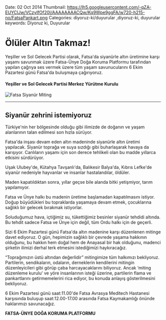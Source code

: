 Date: 02 Oct 2014
Thumbnail: https://lh5.googleusercontent.com/-qZA-EUYCIJw/VCzyIfOf20I/AAAAAAAACQw/Kq9Wpe9ggFA/w720-h215-no/FatsaPankart.png
Categories: diyoruz-ki/duyurular ,diyoruz-ki, duyurular
keywords: Diyoruz ki, Duyurular

# Ölüler Altın Takmaz!

Yeşiller ve Sol Gelecek Partisi olarak,  Fatsa'da siyanürle altın üretimine karşı yaşamı savunmak üzere Fatsa-Ünye Doğa Koruma Platformu tarafından yapılan çağrıya ses vermek üzere tüm yaşam savunucularını 6 Ekim Pazartesi günü Fatsa'da buluşmaya çağırıyoruz.

#### Yeşiller ve Sol Gelecek Partisi Merkez Yürütme Kurulu

![Fatsa Siyanür Miting](https://lh5.googleusercontent.com/-qZA-EUYCIJw/VCzyIfOf20I/AAAAAAAACQw/Kq9Wpe9ggFA/w720-h215-no/FatsaPankart.png)

---

## Siyanür zehrini istemiyoruz

Türkiye'nin her bölgesinde olduğu gibi ilimizde de doğanın ve yaşam alanlarının talan edilmesi son hızla sürüyor.

Fatsa'da inşası devam eden altın madeninde siyanürle altın üretimi yapılacak. Siyanür toprağa ve suya sızdığı gibi buharlaşarak havaya da karışıyor. Canlıların yaşamı için son derece tehlikeli olan bu madde yıllarca etkisini sürdürüyor.

Uşak Ulubey'de, Kütahya Tavşanlı'da, Balıkesir Balya'da, Kıbrıs Lefke'de siyanür nedeniyle hayvanlar ve insanlar hastalandılar, öldüler.

Maden kapatıldıktan sonra, yıllar geçse bile alanda bitki yetişmiyor, tarım yapılamıyor.

Fatsa ve Ünye halkı bu madenin üretime başlamadan kapatılmasını istiyor. Doğup büyüdükleri bu topraklarda yaşamaya devam etmek, çocuklarına sağlıklı bir gelecek bırakmak istiyorlar.

Soluduğumuz hava, içtiğimiz su, tükettiğimiz besinler siyanür tehdidi altında. Bu tehdit sadece Fatsa ve Ünye için değil, tüm Ordu halkı için de geçerli.

Sizi 6 Ekim Pazartesi günü Fatsa'da altın madenine karşı düzenlenen mitinge davet ediyoruz. O gün, hepimizin sağlıklı bir çevrede yaşama hakkının olduğunu, bu hakkın hem doğal hem de Anayasal bir hak olduğunu, madenci şirketin ilimizi derhal terk etmesini istediğimizi haykıracağız.

 “Toprağımızın üstü altından değerlidir” mitingimize tüm halkımızı bekliyoruz. Partilerin, sendikaların, odaların, derneklerin kendilerini mitingin düzenleyicileri gibi görüp çaba harcayacaklarını biliyoruz. Ancak ‘miting düzenleme kurulu’ ve yöre insanlarının isteği üzerine, partilerin flama ve pankartlarını getirmemelerini rica ediyor, bu konuda anlayış gösterilmesini bekliyoruz.

6 Ekim Pazartesi günü saat:11.00'de Fatsa Avrasya Meditech Hastanesi karşısında buluşup saat:12.00-17.00 arasında Fatsa Kaymakamlığı önünde haklarımızı savunacağız.

**FATSA-ÜNYE DOĞA KORUMA PLATFORMU**
